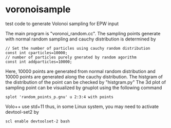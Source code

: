 # voronoisample
test code to generate Volonoi sampling for EPW input


The main program is "voronoi_random.cc".
The sampling points generate with normal random sampling and cauchy distribution is determined by
```
// Set the number of particles using cauchy random distribution
const int cparticles=10000;
// number of particles purely gnerated by random agorithm
const int addparticles=10000;
```
Here, 10000 points are generated from normal random distribution and 10000 points are generated along the cauchy distribution.
The histgram of the distribution of the point can be checked by "histgram.py"
The 3d plot of sampling point can be visualized by gnuplot using the following command

```
splot 'random_points_p.gnu' u 2:3:4 with points
```
Volo++ use std+11 thus, in some Linux system, you may need to activate devtool-set2 by 

```
scl enable devtoolset-2 bash
```
